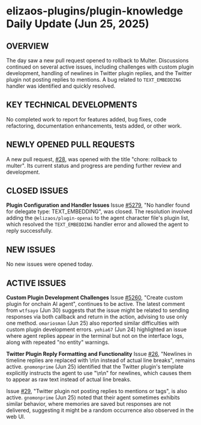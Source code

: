# elizaos-plugins/plugin-knowledge Daily Update (Jun 25, 2025)
## OVERVIEW 
The day saw a new pull request opened to rollback to Multer. Discussions continued on several active issues, including challenges with custom plugin development, handling of newlines in Twitter plugin replies, and the Twitter plugin not posting replies to mentions. A bug related to `TEXT_EMBEDDING` handler was identified and quickly resolved.

## KEY TECHNICAL DEVELOPMENTS

No completed work to report for features added, bug fixes, code refactoring, documentation enhancements, tests added, or other work.

## NEWLY OPENED PULL REQUESTS
A new pull request, [#28](https://github.com/elizaos-plugins/plugin-knowledge/pull/28), was opened with the title "chore: rollback to multer". Its current status and progress are pending further review and development.

## CLOSED ISSUES

**Plugin Configuration and Handler Issues**
Issue [#5279](https://github.com/elizaos-plugins/plugin-knowledge/issues/5279), "No handler found for delegate type: TEXT_EMBEDDING", was closed. The resolution involved adding the `@elizaos/plugin-openai` to the agent character file's plugin list, which resolved the `TEXT_EMBEDDING` handler error and allowed the agent to reply successfully.

## NEW ISSUES
No new issues were opened today.

## ACTIVE ISSUES

**Custom Plugin Development Challenges**
Issue [#5260](https://github.com/elizaos-plugins/plugin-knowledge/issues/5260), "Create custom plugin for onchain AI agent", continues to be active. The latest comment from `wtfsayo` (Jun 30) suggests that the issue might be related to sending responses via both callback and return in the action, advising to use only one method. `omariosman` (Jun 25) also reported similar difficulties with custom plugin development errors. `yehia67` (Jun 24) highlighted an issue where agent replies appear in the terminal but not on the interface logs, along with repeated "no entity" warnings.

**Twitter Plugin Reply Formatting and Functionality**
Issue [#26](https://github.com/elizaos-plugins/plugin-knowledge/issues/26), "Newlines in timeline replies are replaced with \\n\\n instead of actual line breaks", remains active. `gnomonprime` (Jun 25) identified that the Twitter plugin's template explicitly instructs the agent to use "\\n\\n" for newlines, which causes them to appear as raw text instead of actual line breaks.

Issue [#29](https://github.com/elizaos-plugins/plugin-knowledge/issues/29), "Twitter plugin not posting replies to mentions or tags", is also active. `gnomonprime` (Jun 25) noted that their agent sometimes exhibits similar behavior, where memories are saved but responses are not delivered, suggesting it might be a random occurrence also observed in the web UI.